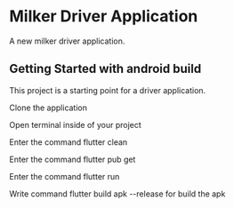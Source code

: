 # Milker Driver Application

A new milker driver application.

## Getting Started with android build

This project is a starting point for a driver application.

Clone the application

Open terminal inside of your project

Enter the command flutter clean

Enter the command flutter pub get

Enter the command flutter run

Write command flutter build apk --release for build the apk
